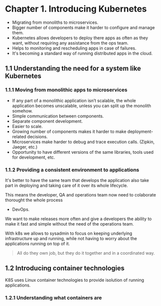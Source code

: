 # Chapter 1. Introducing Kubernetes

- Migrating from monoliths to microservices.
- Bigger number of components make it harder to configure and manage them.
- Kubernetes allows developers to deploy there apps as often as they want, without
  requiring any assistance from the ops team.
- Helps to monitoring and rescheduling apps in case of failures.
- It's becoming a standard way of running distributed apps in the cloud.

## 1.1 Understanding the need for a system like Kubernetes

### 1.1.1 Moving from monolithic apps to microservices

- If any part of a monolithic application isn’t scalable, the whole application becomes unscalable, unless you can split
  up the monolith somehow.
- Simple communication between components.
- Separate component development.
- Easier to scale.
- Growing number of components makes it harder to make deployment-related decisions.
- Microservices make harder to debug and trace execution calls. (Zipkin, Jaeger, etc.)
- Opportunity to have different versions of the same libraries, tools used for
  development, etc.

### 1.1.2 Providing a consistent environment to applications

It's better to have the same team that develops the application also take part 
in deploying and taking care of it over its whole lifecycle.

This means the developer, QA and operations team now need to colaborate thorought the whole process 
- DevOps.

We want to make releases more often and give a developers the ability to make it fast and simple without
the need of the operations team.

With k8s we allows to sysadmin to focus on keeping underlying infrastructure up and running,
while not having to worry about the applications running on top of it.

> All do they own job, but they do it together and in a coordinated way.

## 1.2 Introducing container technologies 

K8S uses Linux container technologies to provide isolution of running applications.

### 1.2.1 Understanding what containers are 

